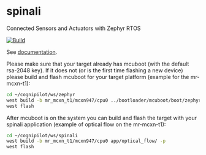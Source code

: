 # spinali
Connected Sensors and Actuators with Zephyr RTOS

[![Build](https://github.com/CogniPilot/spinali/actions/workflows/build.yml/badge.svg)](https://github.com/CogniPilot/spinali/actions/workflows/build.yml)

See [documentation](https://cognipilot.org/).

Please make sure that your target already has mcuboot (with the default rsa-2048 key). If it does not (or is the first time flashing a new device) please build and flash mcuboot for your target platform (example for the mr-mcxn-t1):
```bash
cd ~/cognipilot/ws/zephyr
west build -b mr_mcxn_t1/mcxn947/cpu0 ../bootloader/mcuboot/boot/zephyr/ -p
west flash
```

After mcuboot is on the system you can build and flash the target with your spinali application (example of optical flow on the mr-mcxn-t1):
```bash
cd ~/cognipilot/ws/spinali
west build -b mr_mcxn_t1/mcxn947/cpu0 app/optical_flow/ -p
west flash
```

